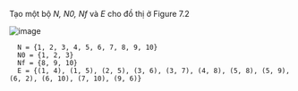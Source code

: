 Tạo một bộ *N, N0, Nf* và *E* cho đồ thị ở Figure 7.2

![image](https://user-images.githubusercontent.com/48431650/94914850-fdf26b00-04d5-11eb-92ee-cbf74fb9efdb.png)

      N = {1, 2, 3, 4, 5, 6, 7, 8, 9, 10}
      N0 = {1, 2, 3}
      Nf = {8, 9, 10}
      E = {(1, 4), (1, 5), (2, 5), (3, 6), (3, 7), (4, 8), (5, 8), (5, 9), (6, 2), (6, 10), (7, 10), (9, 6)}
